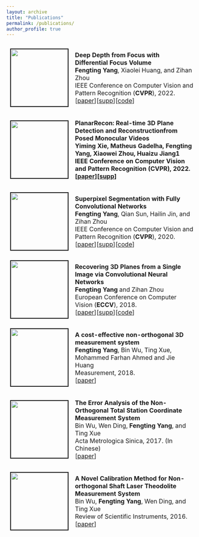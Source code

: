 ```yaml
---
layout: archive
title: "Publications"
permalink: /publications/
author_profile: true
---
```

<!-- <html xmlns="http://www.w3.org/1999/xhtml" lang="en" xml:lang="en"> -->
<!-- 
<head>
	<meta http-equiv="content-type" content="text/html; charset=utf-8" />
	<meta name="description" content="Your description goes here" />
	<meta name="keywords" content="your,keywords,goes,here" />
	<meta name="author" content="Your Name" />
	<link rel="stylesheet" type="text/css" href="https://fuy34.github.io/1024px.css" title="1024px" media="screen,projection" />
	<title>Zihan Zhou's Homepage</title>
</head>
 #border="0" width="850" cellspacing="1" bordercolor="#ffffff"
 -->

<!-- <h2>Publications</h2> -->

<table style="border: 1px solid transparent">
		<tr style="border: 1px solid transparent">
			<td style="border: 1px solid transparent" height="112" width='150' align="left"><img border="2" src="https://fuy34.github.io/images/cvpr22a.png" width="150"></td>
			<td height="112" style="border: 1px solid transparent">
			  <p style="text-indent: 0em">
				<b>Deep Depth from Focus with Differential Focus Volume</b><br>
				<b>Fengting Yang</b>, Xiaolei Huang, and Zihan Zhou<br>
				IEEE Conference on Computer Vision and Pattern Recognition (<b>CVPR</b>), 2022.<br>
				[<a href="https://fuy34.github.io/files/06107.pdf">paper</a>][<a href="https://fuy34.github.io/files/06107-supp.pdf">supp</a>][<a href="https://github.com/fuy34/DFV">code</a>]
			  </p>
		  </td>
		</tr>
		<tr style="border: 1px solid transparent">
			<td style="border: 1px solid transparent" height="112" width='150' align="left"><img border="2" src="https://fuy34.github.io/images/cvpr22b.png" width="150"></td>
			<td height="112" style="border: 1px solid transparent">
			  <p style="text-indent: 0em">
				<b>PlanarRecon: Real-time 3D Plane Detection and Reconstructionfrom Posed Monocular Videos</b><br>
				<b>Yiming Xie, Matheus Gadelha, <b>Fengting Yang</b>, Xiaowei Zhou, Huaizu Jiang1<br>
				IEEE Conference on Computer Vision and Pattern Recognition (<b>CVPR</b>), 2022.<br>
				[<a href="https://fuy34.github.io/files/07746.pdf">paper</a>][<a href="https://fuy34.github.io/files/07746-supp.pdf">supp</a>]
			  </p>
		  </td>
		</tr>
		<tr style="border: 1px solid transparent">
			  <td style="border: 1px solid transparent" height="112" width='150' align="left"><img border="2" src="https://fuy34.github.io/images/cvpr20.png" width="150"></td>
			  <td height="112" style="border: 1px solid transparent">
				<p style="text-indent: 0em">
				<b>Superpixel Segmentation with Fully Convolutional Networks</b> <br>
				 <b>Fengting Yang</b>, Qian Sun, Hailin Jin, and Zihan Zhou<br>
				IEEE Conference on Computer Vision and Pattern Recognition (<b>CVPR</b>), 2020.<br>
				[<a href="https://fuy34.github.io/files/08460.pdf">paper</a>][<a href="https://fuy34.github.io/files/08460-supp.pdf">supp</a>][<a href="https://github.com/fuy34/superpixel_fcn">code</a>]
				</p>
			</td>
		</tr>
		<tr style="border: 1px solid transparent">
			  <td style="border: 1px solid transparent" height="112" width='150' align="left"><img border="2" src="https://fuy34.github.io/images/eccv18.png" width="150"></td>
			  <td height="112" style="border: 1px solid transparent">
				<p style="text-indent: 0em">
				<b>Recovering 3D Planes from a Single Image via Convolutional Neural Networks</b> <br>
				 <b>Fengting Yang</b> and Zihan Zhou<br>
				European Conference on Computer Vision (<b>ECCV</b>), 2018.<br>
				[<a href="https://fuy34.github.io/files/1511.pdf">paper</a>][<a href="https://fuy34.github.io/files/1511-supp.pdf">supp</a>][<a href="https://github.com/fuy34/planerecover">code</a>]
				</p>
			</td>
		</tr>
		<tr style="border: 1px solid transparent">
			  <td style="border: 1px solid transparent" height="112" width='150' align="left"><img border="2" src="https://fuy34.github.io/images/no_total_station.png" width="150"></td>
			  <td height="112" style="border: 1px solid transparent">
				<p style="text-indent: 0em">
				<b>A cost-effective non-orthogonal 3D measurement system</b> <br>
				 <b>Fengting Yang</b>, Bin Wu, Ting Xue, Mohammed Farhan Ahmed and Jie Huang<br>
				Measurement, 2018.<br>
				[<a href="https://www.sciencedirect.com/science/article/pii/S0263224118305748">paper</a>]
				</p>
			</td>
		</tr>
		<tr style="border: 1px solid transparent">
			  <td style="border: 1px solid transparent" height="112" width='150' align="left"><img border="2" src="https://fuy34.github.io/images/theodolite_err.png" width="150"></td>
			  <td height="112" style="border: 1px solid transparent">
				<p style="text-indent: 0em">
				<b>The Error Analysis of the Non-Orthogonal Total Station Coordinate Measurement System</b> <br>
				Bin Wu, Wen Ding, <b>Fengting Yang</b>, and Ting Xue<br>
				Acta Metrologica Sinica, 2017. (In Chinese)<br>
				[<a href="https://www.sciencedirect.com/science/article/pii/S0263224118305748">paper</a>]
				</p>
			</td>
		</tr>
		<tr style="border: 1px solid transparent">
			  <td style="border: 1px solid transparent" height="112" width='150' align="left"><img border="2" src="https://fuy34.github.io/images/no_theodolite.png" width="150"></td>
			  <td height="112" style="border: 1px solid transparent">
				<p style="text-indent: 0em">
				<b>A Novel Calibration Method for Non-orthogonal Shaft Laser Theodolite Measurement System</b> <br>
				Bin Wu, <b>Fengting Yang</b>, Wen Ding, and Ting Xue<br>
				Review of Scientific Instruments, 2016.<br>
				[<a href="https://aip.scitation.org/doi/abs/10.1063/1.4943017">paper</a>]
				</p>
			</td>
		</tr>
		<!-- <tr style="border: 1px solid transparent">
			<p style="text-indent: 0em">
			<b>Geometry Inspired Deep Neural Netwokrs For 3D Reconstruction</b> [<a href="https://aip.scitation.org/doi/abs/10.1063/1.4943017">pdf</a>] <br>
				Ph.D. dissertation, The Pennsylvania State University, 2022.<br>
		        Advisor: Dr. Sharon Xiaolei Huang.	
		    </p>	
		</tr>
		<tr style="border: 1px solid transparent">
			<p style="text-indent: 0em">
			<b> Research on the Non-orthogonal Measurement Instrument for Large-scale Metrology</b> [<a href="http://60.29.199.67:18081/KCMS/detail/detail.aspx?filename=1018061833.nh&dbcode=CMFD&dbname=CMFD2018">pdf</a>] <br>
				M.S. thesis, Tianjin University, 2017.<br>
		        Advisor: Dr. Bin Wu.
		     </p>		
		</tr> -->

</table>
<!-- </body>
</html> -->


<!-- 
### Superpixel Segmentation with Fully Convolutional Networks 

**Fengting Yang**, Qian Sun, Hailin Jin, and Zihan Zhou

IEEE Conference on Computer Vision and Pattern Recognition (CVPR), 2020.

\[[paper](http://openaccess.thecvf.com/content_CVPR_2020/papers/Yang_Superpixel_Segmentation_With_Fully_Convolutional_Networks_CVPR_2020_paper.pdf)\] \[[supp](https://fuy34.github.io/files/08460-supp.pdf)\] \[[code](https://github.com/fuy34/superpixel_fcn)\] 
 -->
<!-- {% if author.googlescholar %}
  You can also find my articles on <u><a href="{{author.googlescholar}}">my Google Scholar profile</a>.</u>
{% endif %}

{% include base_path %}  

{% for post in site.publications reversed %}
  {% include archive-single.html %}
{% endfor %}
 -->